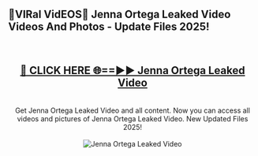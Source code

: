 <h2>🔴VIRal VidEOS🔴 Jenna Ortega Leaked Video Videos And Photos - Update Files 2025!</h2>
<br>
<div align="center">
<h2><a href="https://virallinks.top/odZfE0" rel="nofollow">🔴 CLICK HERE 🌐==►► Jenna Ortega Leaked Video</a></h2>
<br>
Get Jenna Ortega Leaked Video and all content. Now you can access all videos and pictures of Jenna Ortega Leaked Video. New Updated Files 2025!
<br>
<br>
<a href="https://virallinks.top/odZfE0" rel="nofollow" data-target="animated-image.originalLink"><img src="https://i.imgur.com/dJHk4Zq.gif)" alt="Jenna Ortega Leaked Video" style="max-width: 100%; display: inline-block;" data-target="animated-image.originalImage"></a>
</div>
<br>
